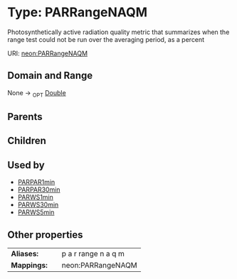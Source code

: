 
# Type: PARRangeNAQM


Photosynthetically active radiation quality metric that summarizes when the range test could not be run over the averaging period, as a percent

URI: [neon:PARRangeNAQM](https://data.neonscience.org/PARRangeNAQM)


## Domain and Range

None ->  <sub>OPT</sub> [Double](types/Double.md)

## Parents


## Children


## Used by

 * [PARPAR1min](PARPAR1min.md)
 * [PARPAR30min](PARPAR30min.md)
 * [PARWS1min](PARWS1min.md)
 * [PARWS30min](PARWS30min.md)
 * [PARWS5min](PARWS5min.md)

## Other properties

|  |  |  |
| --- | --- | --- |
| **Aliases:** | | p a r range n a q m |
| **Mappings:** | | neon:PARRangeNAQM |

